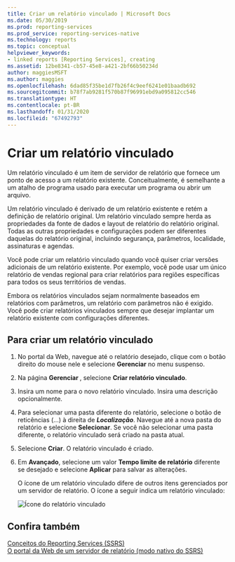 ```yaml
---
title: Criar um relatório vinculado | Microsoft Docs
ms.date: 05/30/2019
ms.prod: reporting-services
ms.prod_service: reporting-services-native
ms.technology: reports
ms.topic: conceptual
helpviewer_keywords:
- linked reports [Reporting Services], creating
ms.assetid: 12be8341-cb57-45e8-a421-2bf66b50234d
author: maggiesMSFT
ms.author: maggies
ms.openlocfilehash: 6dad85f35be1d7fb26f4c9eef6241e01baadb692
ms.sourcegitcommit: b78f7ab9281f570b87f96991ebd9a095812cc546
ms.translationtype: HT
ms.contentlocale: pt-BR
ms.lasthandoff: 01/31/2020
ms.locfileid: "67492793"
---
```

# <a name="create-a-linked-report"></a>Criar um relatório vinculado
  Um relatório vinculado é um item de servidor de relatório que fornece um ponto de acesso a um relatório existente. Conceitualmente, é semelhante a um atalho de programa usado para executar um programa ou abrir um arquivo.  
  
 Um relatório vinculado é derivado de um relatório existente e retém a definição de relatório original. Um relatório vinculado sempre herda as propriedades da fonte de dados e layout de relatório do relatório original. Todas as outras propriedades e configurações podem ser diferentes daquelas do relatório original, incluindo segurança, parâmetros, localidade, assinaturas e agendas.  
  
 Você pode criar um relatório vinculado quando você quiser criar versões adicionais de um relatório existente. Por exemplo, você pode usar um único relatório de vendas regional para criar relatórios para regiões específicas para todos os seus territórios de vendas.  
  
 Embora os relatórios vinculados sejam normalmente baseados em relatórios com parâmetros, um relatório com parâmetros não é exigido. Você pode criar relatórios vinculados sempre que desejar implantar um relatório existente com configurações diferentes.  
  
## <a name="to-create-a-linked-report"></a>Para criar um relatório vinculado  
  
1. No portal da Web, navegue até o relatório desejado, clique com o botão direito do mouse nele e selecione **Gerenciar** no menu suspenso.

2. Na página **Gerenciar <reportname>** , selecione **Criar relatório vinculado**.  
  
3. Insira um nome para o novo relatório vinculado. Insira uma descrição opcionalmente.  
  
4. Para selecionar uma pasta diferente do relatório, selecione o botão de reticências (...) à direita de ***Localização***.  Navegue até a nova pasta do relatório e selecione **Selecionar**. Se você não selecionar uma pasta diferente, o relatório vinculado será criado na pasta atual.  
  
5. Selecione **Criar**. O relatório vinculado é criado.  

6. Em **Avançado**, selecione um valor **Tempo limite de relatório** diferente se desejado e selecione **Aplicar** para salvar as alterações.
  
     O ícone de um relatório vinculado difere de outros itens gerenciados por um servidor de relatório. O ícone a seguir indica um relatório vinculado:  
  
     ![Ícone do relatório vinculado](../../reporting-services/report-server/media/hlp-16linked.gif "Ícone do relatório vinculado")  
  
## <a name="see-also"></a>Confira também  

 [Conceitos do Reporting Services &#40;SSRS&#41;](../../reporting-services/reporting-services-concepts-ssrs.md)  
 [O portal da Web de um servidor de relatório (modo nativo do SSRS)](../../reporting-services/web-portal-ssrs-native-mode.md)
  

